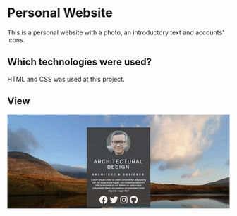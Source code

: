 <h1>Personal Website</h1>

<p>This is a personal website with a photo, an introductory text and accounts' icons.</p>

<h2>Which technologies were used? </h2>

<p>HTML and CSS was used at this project.</p>

<h2>View</h2>

![](gif.gif)

